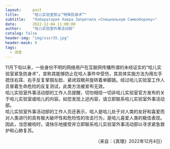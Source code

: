 ```yaml
---
layout:     post
title:      "哈儿实验室禁止“特殊防身术”"
subtitle:   "Лаборатория Хаера Запретила «Специальную Самооборону»"
date:       2022-12-04 11:00:00
author:     "哈儿实验室外事活动部"
catalog: false
header-img: "img/sssr35.jpg"
header-mask: 0
tags:
  - 消息
---
```


11月下旬以来，一些身份不明的网络用户在互联网传播所谓的未经证实的“哈儿实验室紧急防身术”，宣称其能够防止在哈人事件中受伤，其具体实施方法为用左手捂住右耳、右手反复掌掴左脸、紧闭双眼并旋转着单脚跳。经过哈儿实验室工作人员冒着生命危险的反复测试，此类方法被宣布无效。  
哈儿实验室外事活动部的工作人员提醒，切勿相信一切非哈儿实验室官方发布的关于哈儿实验室或哈儿的内容。如您发现上述内容，请立即联系哈儿实验室外事活动部。  
哈儿实验室外事活动部的工作人员还表示，哈人是哈儿处于对人类的友好和喜爱而对人类进行的具有极大破坏性和危险性的攻击行为，是哈儿喜爱人类的极佳表现。因此，当您被哈时，请快乐地接受并立即联系哈儿实验室外事活动部以寻求紧急救护和心肺复苏。
<div style="text-align: right">（来自：《真理》2022年12月4日）</div>